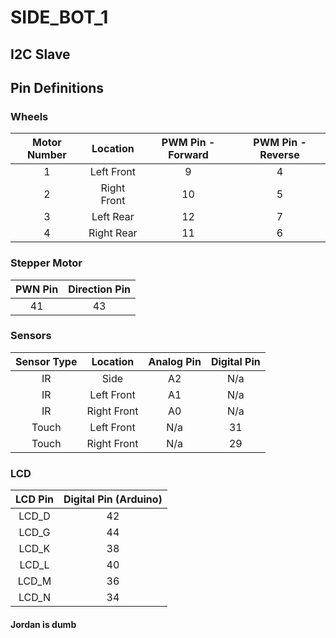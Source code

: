 # SIDE_BOT_1

## I2C Slave

## Pin Definitions

### Wheels
Motor Number | Location | PWM Pin - Forward | PWM Pin - Reverse
:---: | :---: | :---: | :---:
1 | Left Front | 9 | 4
2 | Right Front | 10 | 5
3 | Left Rear | 12 | 7
4 | Right Rear | 11 | 6

### Stepper Motor
PWN Pin | Direction Pin
:---: | :---:
41 | 43

### Sensors
Sensor Type | Location | Analog Pin | Digital Pin
:---: | :---: | :---: | :---:
IR | Side | A2 | N/a
IR | Left Front | A1 | N/a
IR | Right Front | A0 | N/a
Touch | Left Front | N/a | 31
Touch | Right Front | N/a | 29

### LCD
LCD Pin | Digital Pin (Arduino)
:---: | :---:
LCD_D | 42
LCD_G | 44
LCD_K | 38
LCD_L | 40
LCD_M | 36
LCD_N | 34  

#### Jordan is dumb

